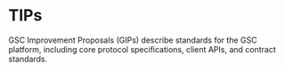 # TIPs
GSC Improvement Proposals (GIPs) describe standards for the GSC platform, including core protocol specifications, client APIs, and contract standards.
